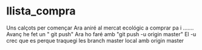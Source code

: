 # llista_compra
Uns calçots per començar
Ara aniré al mercat ecológic a comprar pa i .......
Avanç he fet un " git push" 
Ara ho faré amb "git push -u origin master"
El -u crec que es perque traquegi les branch master local amb origin master


